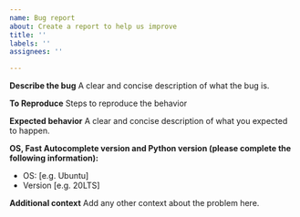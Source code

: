 ```yaml
---
name: Bug report
about: Create a report to help us improve
title: ''
labels: ''
assignees: ''

---
```


**Describe the bug**
A clear and concise description of what the bug is.

**To Reproduce**
Steps to reproduce the behavior

**Expected behavior**
A clear and concise description of what you expected to happen.

**OS, Fast Autocomplete version and Python version (please complete the following information):**
 - OS: [e.g. Ubuntu]
 - Version [e.g. 20LTS]

**Additional context**
Add any other context about the problem here.
